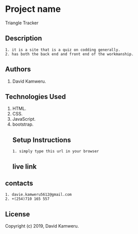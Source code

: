 # Project name

Triangle Tracker

## Description

    1. it is a site that is a quiz on codding generally.
    2. has both the back end and front end of the workmanship.

## Authors

1.  David Kamweru.

## Technologies Used

1.  HTML.
2.  CSS.
3.  JavaScript.
4.  bootstrap.
    ## Setup Instructions
        1. simply type this url in your browser
    ## live link


## contacts

    1. davie.kamweru5612@gmail.com
    2. +(254)710 165 557

## License

Copyright (c) 2019, David Kamweru.
